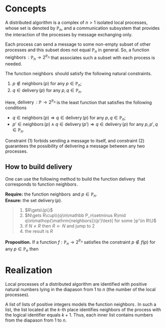# Concepts

A distributed algorithm is a complex of $n>1$ isolated local processes, whose set is denoted by $\mathbb P_n$, and a communication subsystem that provides the interaction of the processes by message exchanging only.

Each process can send a message to some non-empty subset of other processes and this subset does not equal $\mathbb P_n$ in general.
So, a function $\mathop{\mathrm{neighbors}}:\mathbb P_n\to2^{\mathbb P_n}$ that associates such a subset with each process is needed.

The function $\mathop{\mathrm{neighbors}}$ should satisfy the following natural constraints.

1. $p\notin\mathop{\mathrm{neighbors}}(p)$ for any $p\in\mathbb P_n$;
2. $q\in\mathop{\mathrm{delivery}}(p)$ for any $p,q\in\mathbb P_n$.

Here, $\mathop{\mathrm{delivery}}:\mathbb P\to2^{\mathbb P_n}$ is the least function that satisfies the following conditions

* $q\in\mathop{\mathrm{neighbors}}(p)\Rightarrow q\in\mathop{\mathrm{delivery}}(p)$ for any $p,q\in\mathbb P_n$;
* $p'\in\mathop{\mathrm{neighbors}}(p)\land q\in\mathop{\mathrm{delivery}}(p')\Rightarrow q\in\mathop{\mathrm{delivery}}(p)$ for any $p,p',q\in\mathbb P_n$.

Constraint (1) forbids sending a message to itself, and constraint (2) guarantees the possibility of delivering a message between any two processes.

## How to build $\mathop{\mathrm{delivery}}$

One can use the following method to build the function $\mathop{\mathrm{delivery}}$ that corresponds to function $\mathop{\mathrm{neighbors}}$.

**Require:** the function $\mathop{\mathrm{neighbors}}$ and $p\in\mathbb P_n$.<br/>
**Ensure:** the set $\mathop{\mathrm{delivery}}(p)$.

>1. $R\gets\\\{p\\}$
>2. $N\gets R\cup\\{q\in\mathbb P_n\setminus R\mid q\in\mathop{\mathrm{neighbors}}(p')\text{ for some }p'\in R\\}$
>3. if $N\neq R$ then $R\gets N$ and jump to 2
>4. the result is $R$

**Proposition.**
If a function $f:\mathbb P_n\to2^{\mathbb P_n}$ satisfies the constraint $p\notin f(p)$ for any $p\in\mathbb P_n$ then 

# Realization

Local processes of a distributed algorithm are identified with positive natural numbers lying in the diapason from 1 to $n$ (the number of the local processes).

A list of lists of positive integers models the function $\mathop{\mathrm{neighbors}}$. In such a list, the list located at the $k$-th place identifies neighbors of the process with the logical identifier equals $k+1$.
Thus, each inner list contains numbers from the diapason from 1 to $n$.
